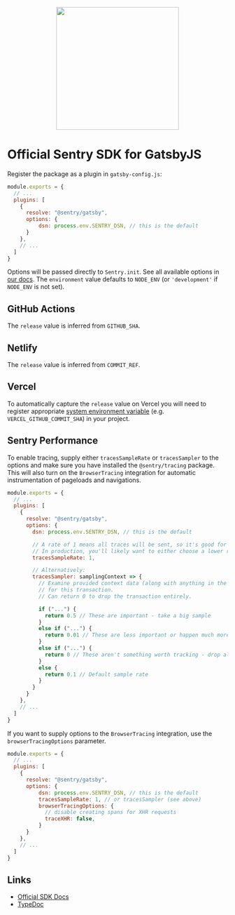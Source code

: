 <p align="center">
  <a href="https://sentry.io" target="_blank" align="center">
    <img src="https://sentry-brand.storage.googleapis.com/sentry-logo-black.png" width="280">
  </a>
  <br />
</p>

# Official Sentry SDK for GatsbyJS

Register the package as a plugin in `gatsby-config.js`:

```javascript
module.exports = {
  // ...
  plugins: [
    {
      resolve: "@sentry/gatsby",
      options: {
          dsn: process.env.SENTRY_DSN, // this is the default
      }
    },
    // ...
  ]
}
```

Options will be passed directly to `Sentry.init`. See all available options in [our docs](https://docs.sentry.io/error-reporting/configuration/?platform=javascript). The `environment` value defaults to `NODE_ENV` (or `'development'` if `NODE_ENV` is not set).

## GitHub Actions

The `release` value is inferred from `GITHUB_SHA`.

## Netlify

The `release` value is inferred from `COMMIT_REF`.

## Vercel

To automatically capture the `release` value on Vercel you will need to register appropriate [system environment variable](https://vercel.com/docs/v2/build-step#system-environment-variables) (e.g. `VERCEL_GITHUB_COMMIT_SHA`) in your project.

## Sentry Performance

To enable tracing, supply either `tracesSampleRate` or `tracesSampler` to the options and make sure you have installed the `@sentry/tracing` package. This will also turn on the `BrowserTracing` integration for automatic instrumentation of pageloads and navigations.

```javascript
module.exports = {
  // ...
  plugins: [
    {
      resolve: "@sentry/gatsby",
      options: {
        dsn: process.env.SENTRY_DSN, // this is the default

        // A rate of 1 means all traces will be sent, so it's good for testing.
        // In production, you'll likely want to either choose a lower rate or use `tracesSampler` instead (see below).
        tracesSampleRate: 1,

        // Alternatively:
        tracesSampler: samplingContext => {
          // Examine provided context data (along with anything in the global namespace) to decide the sample rate
          // for this transaction.
          // Can return 0 to drop the transaction entirely.

          if ("...") {
            return 0.5 // These are important - take a big sample
          }
          else if ("...") {
            return 0.01 // These are less important or happen much more frequently - only take 1% of them
          }
          else if ("...") {
            return 0 // These aren't something worth tracking - drop all transactions like this
          }
          else {
            return 0.1 // Default sample rate
          }
        }
      }
    },
    // ...
  ]
}
```

If you want to supply options to the `BrowserTracing` integration, use the `browserTracingOptions` parameter.

```javascript
module.exports = {
  // ...
  plugins: [
    {
      resolve: "@sentry/gatsby",
      options: {
          dsn: process.env.SENTRY_DSN, // this is the default
          tracesSampleRate: 1, // or tracesSampler (see above)
          browserTracingOptions: {
            // disable creating spans for XHR requests
            traceXHR: false,
          }
      }
    },
    // ...
  ]
}
```

## Links

- [Official SDK Docs](https://docs.sentry.io/quickstart/)
- [TypeDoc](http://getsentry.github.io/sentry-javascript/)
